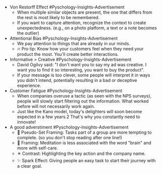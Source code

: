 - Von Restorff Effect #Pyschology-Insights-Advertisement
	- When multiple similar objects are present, the one that differs from the rest is most likely to be remembered.
	- If you want to capture attention, recognize the context to create unexpectedness. (e.g., on a photo platform, a text or a note becomes the outlier)
- Attentional Bias #Pyschology-Insights-Advertisement
	- We pay attention to things that are already in our minds.
	- 🔥 Pro tip: Know how your customers feel when they need your product the most. You'll create better interactions.
- Informative > Creative #Pyschology-Insights-Advertisement
	- David Ogilvy said: "I don't want you to say my ad was creative. I want you to find it so interesting, you want to buy the product".
	- If your message is too clever, some people will interpret it in ways you didn't intend, potentially resulting in a bad or deceptive experience.
- Customer Fatigue #Pyschology-Insights-Advertisement
	- When companies overuse a tactic (as seen with the NPS surveys), people will slowly start filtering out the information. What worked before will not necessarily work again.
	- Just like the Kano model, today's delighters will soon become expected in a few years.2 That's why you constantly need to innovate!
- A good adverstiment #Pyschology-Insights-Advertisement
	- 🔢 Pseudo-Set Framing: Tasks part of a group are more tempting to complete. (so you don't stop reading after one line!)
	- 🧠 Framing: Meditation is less associated with the word "brain" and more with self-care.
	- ✴️ Contrast: Highlighting the key action and the company name.
	- ✨ Spark Effect: Giving people an easy task to start their journey with a clear goal.